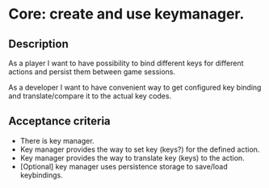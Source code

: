 # Core: create and use keymanager.

## Description

As a player I want to have possibility to bind different keys for
different actions and persist them between game sessions.

As a developer I want to have convenient way to get configured key binding
and translate/compare it to the actual key codes.

## Acceptance criteria

* There is key manager.
* Key manager provides the way to set key (keys?) for the defined action.
* Key manager provides the way to translate key (keys) to the action.
* [Optional] key manager uses persistence storage to save/load keybindings.
